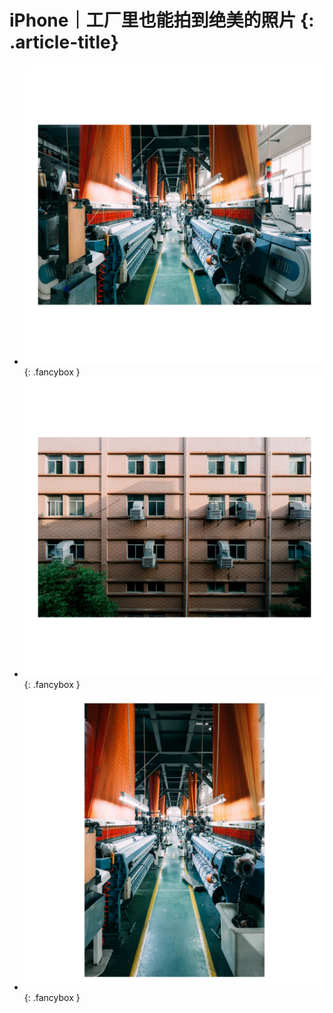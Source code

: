 # iPhone｜工厂里也能拍到绝美的照片 {: .article-title}

<div class="grid cards" markdown>

- [![Image 3](2e2aef9f-a497-49dd-b8dc-9320941302d1.jpg)](2e2aef9f-a497-49dd-b8dc-9320941302d1.jpg){: .fancybox }
- [![Image 3](1151a058-66d8-4fd6-863a-41a22da5e11f.jpg)](1151a058-66d8-4fd6-863a-41a22da5e11f.jpg){: .fancybox }
- [![Image 3](fe5ff2b9-fdbe-412b-a91c-ec54a174bf08.jpg)](fe5ff2b9-fdbe-412b-a91c-ec54a174bf08.jpg){: .fancybox }


</div>